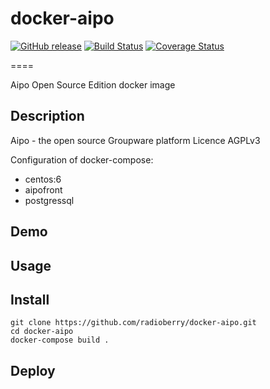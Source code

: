 # docker-aipo
[![GitHub release](https://img.shields.io/github/release/radioberry/docker-aipo.svg)]()
[![Build Status](https://travis-ci.org/radioberry/docker-aipo.svg?branch=master)](https://travis-ci.org/radioberry/docker-aipo)
[![Coverage Status](https://coveralls.io/repos/github/radioberry/docker-aipo/badge.svg?branch=master)](https://coveralls.io/github/radioberry/docker-aipo?branch=master)

====

Aipo Open Source Edition docker image

## Description

Aipo - the open source Groupware platform 
Licence	AGPLv3

Configuration of docker-compose:
 - centos:6
 - aipofront
 - postgressql

## Demo

## Usage

## Install

```
git clone https://github.com/radioberry/docker-aipo.git
cd docker-aipo
docker-compose build .
```

## Deploy

